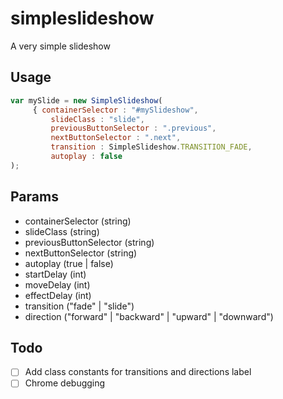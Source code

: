 # simpleslideshow

A very simple slideshow


## Usage


```javascript
var mySlide = new SimpleSlideshow(
     { containerSelector : "#mySlideshow",
         slideClass : "slide",
         previousButtonSelector : ".previous",
         nextButtonSelector : ".next",
         transition : SimpleSlideshow.TRANSITION_FADE,
         autoplay : false
);
```

## Params

- containerSelector (string)
- slideClass (string)
- previousButtonSelector (string)
- nextButtonSelector (string)
- autoplay (true | false)
- startDelay (int)
- moveDelay (int)
- effectDelay (int)
- transition ("fade" | "slide")
- direction ("forward" | "backward" | "upward" | "downward")

## Todo

- [ ] Add class constants for transitions and directions label
- [ ] Chrome debugging
